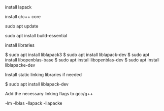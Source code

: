 install lapack

install c/c++ core

sudo apt update

sudo apt install build-essential

install libraries

$ sudo apt install liblapack3
$ sudo apt install liblapack-dev
$ sudo apt install libopenblas-base
$ sudo apt install libopenblas-dev
$ sudo apt install liblapacke-dev

Install static linking libraries if needed

$ sudo apt install liblapack-dev

Add the necessary linking flags to gcc/g++

-lm -lblas -llapack -llapacke